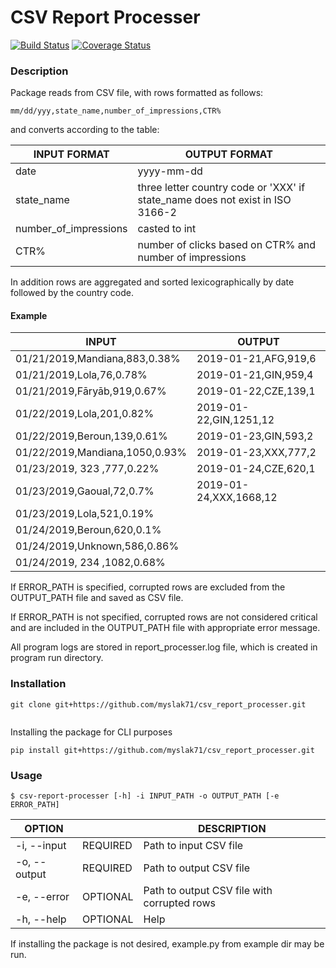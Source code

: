 CSV Report Processer
==================== 
[![Build Status](https://travis-ci.org/myslak71/crp.svg?branch=master)](https://travis-ci.org/myslak71/crp)
[![Coverage Status](https://coveralls.io/repos/github/myslak71/crp/badge.svg?branch=master)](https://coveralls.io/github/myslak71/crp?branch=master)



### Description
Package reads from CSV file, with rows formatted as follows:
```
mm/dd/yyy,state_name,number_of_impressions,CTR%
```
and converts according to the table:

| INPUT FORMAT  | OUTPUT FORMAT|
|---|---|
|date |yyyy-mm-dd|
|state_name |three letter country code or 'XXX' if state_name does not exist in ISO 3166-2|
|number_of_impressions|casted to int|
|CTR%| number of clicks based on CTR% and number of impressions

In addition rows are aggregated and sorted lexicographically by date followed by the country code.
#### Example
|INPUT|OUTPUT|
|---|---|
|01/21/2019,Mandiana,883,0.38%|2019-01-21,AFG,919,6|
|01/21/2019,Lola,76,0.78%|2019-01-21,GIN,959,4|
|01/21/2019,Fāryāb,919,0.67%|2019-01-22,CZE,139,1|
|01/22/2019,Lola,201,0.82%|2019-01-22,GIN,1251,12|
|01/22/2019,Beroun,139,0.61%|2019-01-23,GIN,593,2|
|01/22/2019,Mandiana,1050,0.93%|2019-01-23,XXX,777,2|
|01/23/2019, 323 ,777,0.22%|2019-01-24,CZE,620,1|
|01/23/2019,Gaoual,72,0.7%|2019-01-24,XXX,1668,12|
|01/23/2019,Lola,521,0.19%|
|01/24/2019,Beroun,620,0.1%|
|01/24/2019,Unknown,586,0.86%|
|01/24/2019, 234 ,1082,0.68%|


If ERROR_PATH is specified, corrupted rows are excluded from the OUTPUT_PATH file and saved
as CSV file.

If ERROR_PATH is not specified, corrupted rows are not considered critical and are included in the OUTPUT_PATH
file with appropriate error message.


All program logs are stored in report_processer.log file, which is created in program run directory.
### Installation
```
git clone git+https://github.com/myslak71/csv_report_processer.git
```
```

```

Installing the package for CLI purposes
```
pip install git+https://github.com/myslak71/csv_report_processer.git
```


### Usage
```
$ csv-report-processer [-h] -i INPUT_PATH -o OUTPUT_PATH [-e ERROR_PATH]
```


|OPTION    | |DESCRIPTION |
| --------  |---|-------------|
|-i, --input|REQUIRED |Path to input CSV file|
|-o, --output|REQUIRED |Path to output CSV file|
|-e, --error|OPTIONAL |Path to output CSV file with corrupted rows|
|-h, --help|OPTIONAL|Help|

If installing the package is not desired, example.py from example dir may be run.
